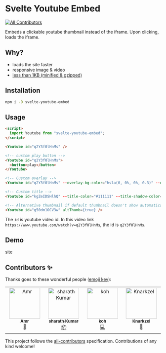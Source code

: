 # Svelte Youtube Embed
<!-- ALL-CONTRIBUTORS-BADGE:START - Do not remove or modify this section -->
[![All Contributors](https://img.shields.io/badge/all_contributors-4-orange.svg?style=flat-square)](#contributors-)
<!-- ALL-CONTRIBUTORS-BADGE:END -->

Embeds a clickable youtube thumbnail instead of the iframe. Upon clicking, loads the iframe.

## Why?

- loads the site faster
- responsive image & video
- [less than 1KB (minified & gzipped)](https://bundlephobia.com/package/svelte-youtube-embed)

## Installation

```bash
npm i -D svelte-youtube-embed
```

## Usage

```html
<script>
  import Youtube from "svelte-youtube-embed";
</script>

<Youtube id="q2Y3f0lHnMs" />

<!-- custom play button -->
<Youtube id="q2Y3f0lHnMs">
  <button>play</button>
</Youtube>

<!-- Custom overlay -->
<Youtube id="q2Y3f0lHnMs" --overlay-bg-color="hsla(0, 0%, 0%, 0.3)" --overlay-transition="all 100ms linear" />

<!-- Custom title -->
<Youtube id="kgZeIDSHlhQ" --title-color="#111111" --title-shadow-color="#cccccc" --title-font-family="Lato, sans-serif" />

<!-- Alternative thumbnail if default thumbnail doesn't show automatically -->
<Youtube id="g50dm1OCV3w" altThumb={true} />
```

The `id` is youtube video id. In this video link `https://www.youtube.com/watch?v=q2Y3f0lHnMs`, the id is `q2Y3f0lHnMs`.

## Demo

[site](https://embed.sveltethemes.dev/)

## Contributors ✨

Thanks goes to these wonderful people ([emoji key](https://allcontributors.org/docs/en/emoji-key)):

<!-- ALL-CONTRIBUTORS-LIST:START - Do not remove or modify this section -->
<!-- prettier-ignore-start -->
<!-- markdownlint-disable -->
<table>
  <tbody>
    <tr>
      <td align="center" valign="top" width="14.28%"><a href="https://computly.me"><img src="https://avatars.githubusercontent.com/u/12211826?v=4?s=100" width="100px;" alt="Amr"/><br /><sub><b>Amr</b></sub></a><br /><a href="#design-416d72" title="Design">🎨</a></td>
      <td align="center" valign="top" width="14.28%"><a href="https://webjeda.com"><img src="https://avatars.githubusercontent.com/u/8033084?v=4?s=100" width="100px;" alt="sharath Kumar"/><br /><sub><b>sharath Kumar</b></sub></a><br /><a href="#platform-sharu725" title="Packaging/porting to new platform">📦</a></td>
      <td align="center" valign="top" width="14.28%"><a href="https://github.com/kohbanye"><img src="https://avatars.githubusercontent.com/u/66658420?v=4?s=100" width="100px;" alt="koh"/><br /><sub><b>koh</b></sub></a><br /><a href="https://github.com/sharu725/youtube-embed/commits?author=kohbanye" title="Code">💻</a></td>
      <td align="center" valign="top" width="14.28%"><a href="https://knarkzel.github.io"><img src="https://avatars.githubusercontent.com/u/85593302?v=4?s=100" width="100px;" alt="Knarkzel"/><br /><sub><b>Knarkzel</b></sub></a><br /><a href="https://github.com/sharu725/youtube-embed/issues?q=author%3Aknarkzel" title="Bug reports">🐛</a></td>
    </tr>
  </tbody>
</table>

<!-- markdownlint-restore -->
<!-- prettier-ignore-end -->

<!-- ALL-CONTRIBUTORS-LIST:END -->

This project follows the [all-contributors](https://github.com/all-contributors/all-contributors) specification. Contributions of any kind welcome!
